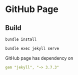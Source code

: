 # GitHub Page

## Build

```bash
bundle install
```

```bash
bundle exec jekyll serve
```

GitHub page has dependency on

```yaml
gem "jekyll", "~> 3.7.3"
```

